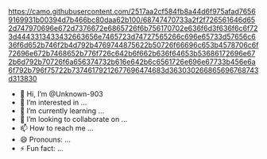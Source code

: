 https://camo.githubusercontent.com/2517aa2cf584fb8a44d6f975afad76569169931b00394d7b466bc80daa62b100/68747470733a2f2f726561646d652d747970696e672d7376672e6865726f6b756170702e636f6d3f636f6c6f723d4443313433432663656e7465723d74727565266c696e65733d57656c636f6d652b746f2b4d792b4769744875622b50726f66696c653b4578706c6f72696e672b7468652b776f726c642b6f662b636f64653b53686172696e672b6d792b70726f6a656374732b616e642b6c6561726e696e67733b456e6a6f792b796f75722b73746179212677696474683d363030266865696768743d313830
- 👋 Hi, I’m @Unknown-903
- 👀 I’m interested in ...
- 🌱 I’m currently learning ...
- 💞️ I’m looking to collaborate on ...
- 📫 How to reach me ...
- 😄 Pronouns: ...
- ⚡ Fun fact: ...

<!---
Unknown-903/Unknown-903 is a ✨ special ✨ repository because its `README.md` (this file) appears on your GitHub profile.
You can click the Preview link to take a look at your changes.
--->
